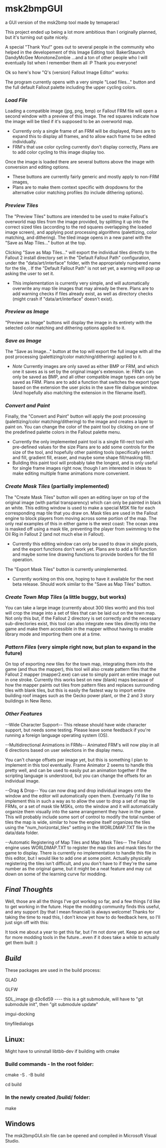# msk2bmpGUI
a GUI version of the msk2bmp tool made by temaperacl

This project ended up being a lot more ambitious than 
I originally planned, but it's turning out quite nicely.

A special "Thank You!" goes out to several people in the 
community who helped in the developement of this Image Editing tool:
BakerStaunch
DandyMcGee
MonotoneZombie
...and a ton of other people who 
   I will eventually list when I 
   remember them all :P
   Thank you everyone!

Ok so here's how "Q's (version) Fallout Image Editor" works:

The program currently opens with a very simple "Load files..." 
button and the full default Fallout palette including the 
upper cycling colors.

### *Load File*
Loading a compatible image (jpg, png, bmp) or Fallout FRM file
will open a second window with a preview of this image.
The red squares indicate how the image will be tiled if it's
supposed to be an overworld map.
- Currently only a single frame of an FRM will be displayed,
  Plans are to expand this to display all frames, and to allow
  each frame to be edited individually.
- FRM's that use color cycling currently don't display correctly,
  Plans are to add color cycling to this image display too.

Once the image is loaded there are several buttons above the image
with conversion and editing options.
- These buttons are currently fairly generic and mostly apply to
  non-FRM images, 
 - Plans are to make them context specific with dropdowns for the
  alternative color matching profiles (to include dithering options).

### *Preview Tiles*
The "Preview Tiles" buttons are intended to be used to make Fallout's
overworld map tiles from the image provided, by splitting it up into
the correct sized tiles (according to the red squares overlapping the
loaded image screen), and applying post processing algorithms (palettizing, 
color matching, and dithering).
The tiled image opens in a new panel with the "Save as Map Tiles..."
button at the top.

Clicking "Save as Map Tiles..." will export the individual tiles
directly to the Fallout 2 install directory set in the "Default
Fallout Path" configuration, under the "data/art/interface" folder,
with the appropriately numbered name for the tile, .
If the "Default Fallout Path" is not set yet, a warning will pop
up asking the user to set it.
- This implementation is currently very simple, and will automatically
  overwrite any map tile images that may already be there.
  Plans are to add warning checks if files already exist, as well as 
  directory checks (might crash if "data/art/interface" doesn't exist).
  
### *Preview as Image*
"Preview as Image" buttons will display the image in its entirety
with the selected color matching and dithering options applied to it.

### *Save as Image*
The "Save as Image..." button at the top will export the full image 
with all the post processing (palettizing/color matching/dithering) 
applied to it.
- *Note* Currently images are only saved as either BMP or FRM, and
  which one it saves as is set by the original image's extension.
  ie: FRM's can only be saved as BMP, and all other compatible image
  types can only be saved as FRM.
  Plans are to add a function that switches the export type based
  on the extension the user picks in the save file dialogue window.
  (And hopefully also matching the extension in the filename itself).

### *Convert and Paint*
Finally, the "Convert and Paint" button will apply the post processing
(palettizing/color matching/dithering) to the image and creates a layer
to paint on.
You can change the color of the paint tool by clicking on one of the
predefined palette colors in the Fallout palette menu.
- Currently the only implemented paint tool is a single fill-rect tool
  with pre-defined values for the size
  Plans are to add some controls for the size of the tool, and hopefully
  other painting tools (specifically select and fill, gradient fill, 
  eraser, and maybe some shape fill/masking fill).
- Building this paint tool will probably take the longest, and is only
  useful for single frame images right now, though I am interested in
  ideas to make editing multiple frame animations more convenient.
  
### *Create Mask Tiles* (partially implemented)
The "Create Mask Tiles" button will open an editing layer on top of 
the original image (with partial transparency) which can only be painted
in black an white.
This editing window is used to make a special MSK file for each 
corresponding map tile that you draw on.
Mask tiles are used in the Fallout engine to block players from moving 
across some portion of the map.
The only real examples of this in either game is the west coast:
The ocean area is masked off using a mask tile, preventing the player
from swimming to the Oil Rig in Fallout 2 (and not much else in Fallout).
- Currently this editing window can only be used to draw in single pixels,
  and the export functions don't work yet.
  Plans are to add a fill function and maybe some line drawing functions
  to provide borders for the fill operation.

The "Export Mask Tiles" button is currently unimplemented.
- Currently working on this one, hoping to have it available for the next
  beta release.
  Should work similar to the "Save as Map Tiles" button.
  
  
### *Create Town Map Tiles* (a little buggy, but works)
You can take a large image (currently about 300 tiles worth) and this tool
will crop the image into a set of tiles that can be laid out on the town
map.  
Not only this but, if the Fallout 2 directory is set correctly and
the necessary sub-directories exist, this tool can also integrate new tiles
directly into the game and make them accessible in the mapper without having
to enable library mode and importing them one at a time.

### *Pattern Files* (very simple right now, but plan to expand in the future)
On top of exporting new tiles for the town map, integrating them into the
game (and thus the mapper), this tool will also create pattern files that the
Fallout 2 mapper (mapper2.exe) can use to simply paint an entire image out
in one stroke.
Currently this works best on new (blank) maps because of how the mapper paints
out tiles from pattern files and replaces surrounding tiles with blank tiles,
but this is easily the fastest way to import entire building roof images such
as the Gecko power plant, or the 2 and 3 story buildings in New Reno.

### *Other Features*
--Wide Character Support--
This release should have wide character support, but
needs some testing.
Please leave some feedback if you're running a foreign
language operating system (OS).

--Multidirectional Animations in FRMs--
Animated FRM's will now play in all 6 directions based on user
selections in the display menu.

You can't change offsets per image yet, but this is something 
I plan to implement in this tool eventually.
Frame Animator 2 seems to handle this pretty well, and can 
be used to easily put an animation together if the scripting 
language is understood, but you can change the offsets for 
an individual image.


--Drag & Drop--
You can now drag and drop individual images onto the window
and the editor will automatically open them.
Eventually I'd like to implement this in such a way as to allow the
user to drop a set of map tile FRMs, or a set of mask tile MSKs,
onto the window and it will automatically organize them visually
into the same arrangement they have in the game.
This will probably include some sort of control to modify the
total number of tiles the map is wide, similar to how the engine
itself organizes the tiles using the "num_horizontal_tiles"
setting in the WORLDMAP.TXT file in the data/data folder.

--Automatic Registering of Map Tiles and Map Mask Tiles--
The Fallout engine uses WORLDMAP.TXT to register the map tiles
and mask tiles for the game to display.
There is currently no implementation to handle this file in this
editor, but I would like to add one at some point.
Actually physically registering the tiles isn't difficult, 
and you don't have to if they're the same number as the original
game, but it might be a neat feature and may cut down on some
of the learning curve for modding.

## *Final Thoughts*
Well, those are all the things I've got working so far, and 
a few things I'd like to get working in the future.
Hope the modding community finds this useful, and any support
(by that I mean financial) is always welcome!
Thanks for taking the time to read this, I don't know yet
how to do feedback here, so I'll just sign off with this:

It took me about a year to get this far, but I'm not done yet.
Keep an eye out for more modding tools in the future...even
if it does take a while to actually get them built :)

## *Build*
These packages are used in the build process:

GLAD

GLFW

SDL_image @ d3c6d59      ----  this is a git submodule, will have to "git submodule init", then "git submodule update"

imgui-docking

tinyfiledialogs

## Linux:

Might have to uninstall libtbb-dev if building with cmake

### Build commands - In the root folder:

cmake -S . -B build

cd build

### In the newly created /build/ folder:

make

## Windows

The msk2bmpGUI.sln file can be opened and compiled 
in Microsoft Visual Studio.

